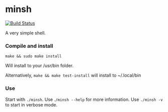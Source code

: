 # minsh
[![Build Status](https://travis-ci.com/dvdmuckle/minsh.svg?token=ZyGP8ocpJoWhC6vU2pKy&branch=master)](https://travis-ci.com/dvdmuckle/minsh)

A very simple shell.

### Compile and install

`make && sudo make install`

Will install to your /usr/bin folder.

Alternatively, `make && make test-install` will install to ~/.local/bin

### Use

Start with `./minsh`. Use .`/minsh --help` for more information. Use `./minsh -v` to start in verbose mode.
